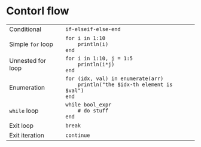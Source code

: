 # Contorl flow
|                   |                                                          |
| ----------------- | -------------------------------------------------------- |
| Conditional       | `if-elseif-else-end`                                     |
| Simple `for` loop | `for i in 1:10`<br>`    println(i)`<br>`end`             |
| Unnested for loop | `for i in 1:10, j = 1:5`<br>`    println(i*j)`<br>`end`  |
| Enumeration       | `for (idx, val) in enumerate(arr)`<br>`    println("the $idx-th element is $val")`<br>`end` |
| `while` loop      | `while bool_expr`<br>`    # do stuff`<br>`end`           |
| Exit loop         | `break`                                                  |
| Exit iteration    | `continue`                                               |
